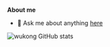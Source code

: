 **About me**
- 💬 Ask me about anything [here](https://github.com/ccwaw/ccwaw/issues)

![wukong GitHub stats](https://github-readme-stats.vercel.app/api?username=ccwaw&show_icons=true&theme=cobalt)

